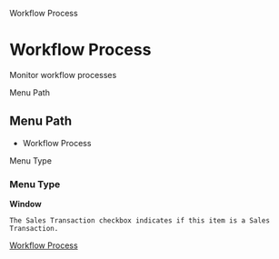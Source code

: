 
Workflow Process
# Workflow Process


Monitor workflow processes

Menu Path
## Menu Path



- Workflow Process

Menu Type
### Menu Type

**Window**

```
The Sales Transaction checkbox indicates if this item is a Sales Transaction.
```

[Workflow Process](../../functional-guide/window/window-workflow-process.md)